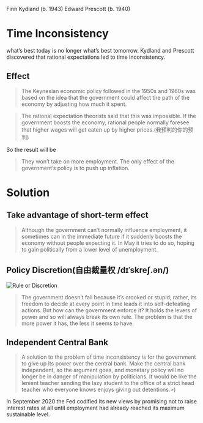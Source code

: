 Finn Kydland (b. 1943)
Edward Prescott (b. 1940)
# Time Inconsistency
what’s best today is no longer what’s best tomorrow.
Kydland and Prescott discovered that rational expectations led to time inconsistency.

## Effect
> The Keynesian economic policy followed in the 1950s and 1960s was based on the idea that the government could affect the path of the economy by adjusting how much it spent. 

> The rational expectation theorists said that this was impossible. If the government boosts the economy, rational people normally foresee that higher wages will get eaten up by higher prices.(我预判的你的预判)

So the result will be
> They won’t take on more employment. The only effect of the government’s policy is to push up inflation.

# Solution
## Take advantage of short-term effect
> Although the government can’t normally influence employment, it sometimes can in the immediate future if it suddenly boosts the economy without people expecting it. In May it tries to do so, hoping to gain politically from a lower level of unemployment.

## Policy Discretion(自由裁量权 /dɪˈskreʃ.ən/)
![Rule or Discretion](https://www.youtube.com/watch?v=0LjQbpIoLp8)
>The government doesn’t fail because it’s crooked or stupid; rather, its freedom to decide at every point in time leads it into self-defeating actions. But how can the government enforce it? It holds the levers of power and so will always break its own rule. The problem is that the more power it has, the less it seems to have. 


## Independent Central Bank
> A solution to the problem of time inconsistency is for the government to give up its power over the central bank. Make the central bank independent, so the argument goes, and monetary policy will no longer be in danger of manipulation by politicians.
> It would be like the lenient teacher sending the lazy student to the office of a strict head teacher who everyone knows enjoys giving out detentions.>)

In September 2020 the Fed codified its new views by promising not to raise interest rates at all until employment had already reached its maximum sustainable level.